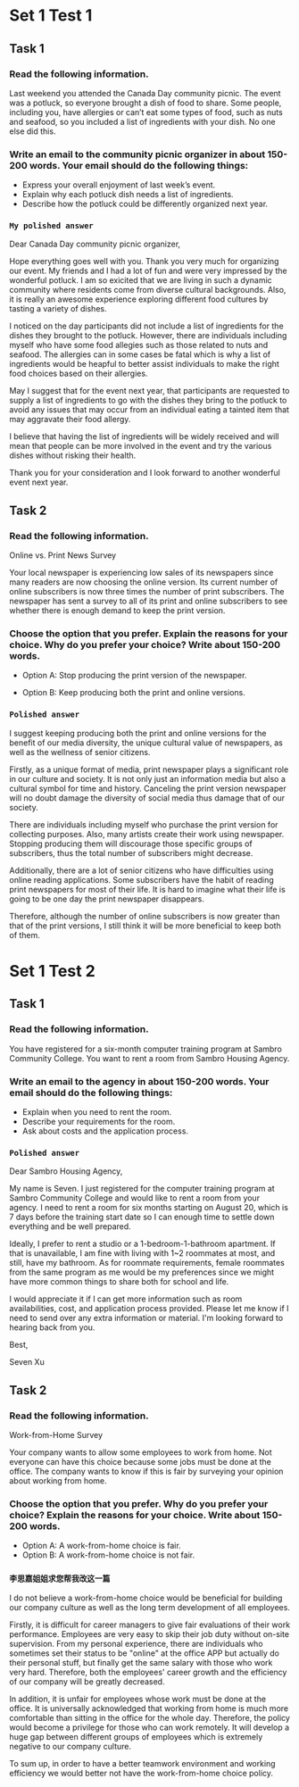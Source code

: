 # Set 1 Test 1
## Task 1

### Read the following information.

Last weekend you attended the Canada Day community picnic. The event was a potluck, so everyone brought a dish of food to share. Some people, including you, have allergies or can’t eat some types of food, such as nuts and seafood, so you included a list of ingredients with your dish. No one else did this.

### Write an email to the community picnic organizer in about 150-200 words. Your email should do the following things:

- Express your overall enjoyment of last week’s event.
- Explain why each potluck dish needs a list of ingredients.
- Describe how the potluck could be differently organized next year.

### `My polished answer`

Dear Canada Day community picnic organizer,

Hope everything goes well with you. Thank you very much for organizing our event. My friends and I had a lot of fun and were very impressed by the wonderful potluck. I am so exicited that we are living in such a dynamic community where residents come from diverse cultural backgrounds. Also, it is really an awesome experience exploring different food cultures by tasting a variety of dishes.

I noticed on the day participants did not include a list of ingredients for the dishes they brought to the potluck. However, there are individuals including myself who have some food allegies such as those related to nuts and seafood. The allergies can in some cases be fatal which is why a list of ingredients would be heapful to better assist individuals to make the right food choices based on their allergies.

May I suggest that for the event next year, that participants are requested to supply a list of ingredients to go with the dishes they bring to the potluck to avoid any issues that may occur from an individual eating a tainted item that may aggravate their food allergy.

I believe that having the list of ingredients will be widely received and will mean that people can be more involved in the event and try the various dishes without risking their health.

Thank you for your consideration and I look forward to another wonderful event next year.

## Task 2

### Read the following information.

Online vs. Print News Survey

Your local newspaper is experiencing low sales of its newspapers since many readers are now choosing the online version. Its current number of online subscribers is now three times the number of print subscribers. The newspaper has sent a survey to all of its print and online subscribers to see whether there is enough demand to keep the print version.

### Choose the option that you prefer. Explain the reasons for your choice. Why do you prefer your choice? Write about 150-200 words.

- Option A: Stop producing the print version of the newspaper.

- Option B: Keep producing both the print and online versions.

### `Polished answer`

I suggest keeping producing both the print and online versions for the benefit of our media diversity, the unique cultural value of newspapers, as well as the wellness of senior citizens.

Firstly, as a unique format of media, print newspaper plays a significant role in our culture and society. It is not only just an information media but also a cultural symbol for time and history. Canceling the print version newspaper will no doubt damage the diversity of social media thus damage that of our society.

There are individuals including myself who purchase the print version for collecting purposes. Also, many artists create their work using newspaper. Stopping producing them will discourage those specific groups of subscribers, thus the total number of subscribers might decrease.

Additionally, there are a lot of senior citizens who have difficulties using online reading applications. Some subscribers have the habit of reading print newspapers for most of their life. It is hard to imagine what their life is going to be one day the print newspaper disappears. 

Therefore, although the number of online subscribers is now greater than that of the print versions, I still think it will be more beneficial to keep both of them.


# Set 1 Test 2

## Task 1

### Read the following information.
You have registered for a six-month computer training program at Sambro Community College. You want to rent a room from Sambro Housing Agency.
### Write an email to the agency in about 150-200 words. Your email should do the following things:
- Explain when you need to rent the room.
- Describe your requirements for the room.
- Ask about costs and the application process.

### `Polished answer`
Dear Sambro Housing Agency,

My name is Seven. I just registered for the computer training program at Sambro Community College and would like to rent a room from your agency. I need to rent a room for six months starting on August 20, which is 7 days before the training start date so I can enough time to settle down everything and be well prepared.

Ideally, I prefer to rent a studio or a 1-bedroom-1-bathroom apartment. If that is unavailable, I am fine with living with 1~2 roommates at most, and still, have my bathroom. As for roommate requirements, female roommates from the same program as me would be my preferences since we might have more common things to share both for school and life.

I would appreciate it if I can get more information such as room availabilities, cost, and application process provided. Please let me know if I need to send over any extra information or material. I'm looking forward to hearing back from you.

Best,

Seven Xu

## Task 2

### Read the following information.
Work-from-Home Survey

Your company wants to allow some employees to work from home. Not everyone can have this choice because some jobs must be done at the office. The company wants to know if this is fair by surveying your opinion about working from home.

### Choose the option that you prefer. Why do you prefer your choice? Explain the reasons for your choice. Write about 150-200 words.
- Option A: A work-from-home choice is fair.
- Option B: A work-from-home choice is not fair.

### `李思嘉姐姐求您帮我改这一篇`
I do not believe a work-from-home choice would be beneficial for building our company culture as well as the long term development of all employees. 

Firstly, it is difficult for career managers to give fair evaluations of their work performance. Employees are very easy to skip their job duty without on-site supervision. From my personal experience, there are individuals who sometimes set their status to be "online" at the office APP but actually do their personal stuff, but finally get the same salary with those who work very hard. Therefore, both the employees' career growth and the efficiency of our company will be greatly decreased.

In addition, it is unfair for employees whose work must be done at the office. It is universally acknowledged that working from home is much more comfortable than sitting in the office for the whole day. Therefore, the policy would become a privilege for those who can work remotely. It will develop a huge gap between different groups of employees which is extremely negative to our company culture.

To sum up, in order to have a better teamwork environment and working efficiency we would better not have the work-from-home choice policy.
